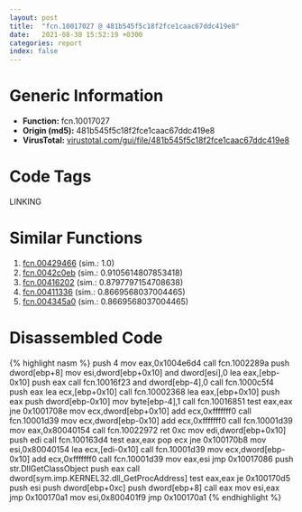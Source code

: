 ```yaml
---
layout: post
title:  "fcn.10017027 @ 481b545f5c18f2fce1caac67ddc419e8"
date:   2021-08-30 15:52:19 +0300
categories: report
index: false
---
```


# Generic Information
- **Function:** fcn.10017027
- **Origin (md5):** 481b545f5c18f2fce1caac67ddc419e8
- **VirusTotal:** [virustotal.com/gui/file/481b545f5c18f2fce1caac67ddc419e8][virustotal_ref]

# Code Tags
<span class="tag" id="LINKING">LINKING</span>


# Similar Functions

1. [fcn.00429466][similar_1_ref] (sim.: 1.0)
2. [fcn.0042c0eb][similar_2_ref] (sim.: 0.9105614807853418)
3. [fcn.00416202][similar_3_ref] (sim.: 0.8797797154708638)
4. [fcn.00411336][similar_4_ref] (sim.: 0.8669568037004465)
5. [fcn.004345a0][similar_5_ref] (sim.: 0.8669568037004465)


# Disassembled Code

{% highlight nasm %}
push 4
mov eax,0x1004e6d4
call fcn.1002289a
push dword[ebp+8]
mov esi,dword[ebp+0x10]
and dword[esi],0
lea eax,[ebp-0x10]
push eax
call fcn.10016f23
and dword[ebp-4],0
call fcn.1000c5f4
push eax
lea ecx,[ebp+0x10]
call fcn.10002368
lea eax,[ebp+0x10]
push eax
push dword[ebp-0x10]
mov byte[ebp-4],1
call fcn.10016851
test eax,eax
jne 0x1001708e
mov ecx,dword[ebp+0x10]
add ecx,0xfffffff0
call fcn.10001d39
mov ecx,dword[ebp-0x10]
add ecx,0xfffffff0
call fcn.10001d39
mov eax,0x80040154
call fcn.10022972
ret 0xc
mov edi,dword[ebp+0x10]
push edi
call fcn.100163d4
test eax,eax
pop ecx
jne 0x100170b8
mov esi,0x80040154
lea ecx,[edi-0x10]
call fcn.10001d39
mov ecx,dword[ebp-0x10]
add ecx,0xfffffff0
call fcn.10001d39
mov eax,esi
jmp 0x10017086
push str.DllGetClassObject
push eax
call dword[sym.imp.KERNEL32.dll_GetProcAddress]
test eax,eax
je 0x100170d5
push esi
push dword[ebp+0xc]
push dword[ebp+8]
call eax
mov esi,eax
jmp 0x100170a1
mov esi,0x800401f9
jmp 0x100170a1
{% endhighlight %}


[similar_1_ref]: /report/fcn.00429466@7b00dd8f2abf54a73bfb09681334ff78
[similar_2_ref]: /report/fcn.0042c0eb@9c2b894b84f59672d8be2e984066f76f
[similar_3_ref]: /report/fcn.00416202@a1c6b07868a0eea8f4ee5a872aa71909
[similar_4_ref]: /report/fcn.00411336@7b00dd8f2abf54a73bfb09681334ff78
[similar_5_ref]: /report/fcn.004345a0@44e1ffcf4e71f4505c09d520fd75f1e4
[virustotal_ref]: https://www.virustotal.com/gui/file/481b545f5c18f2fce1caac67ddc419e8